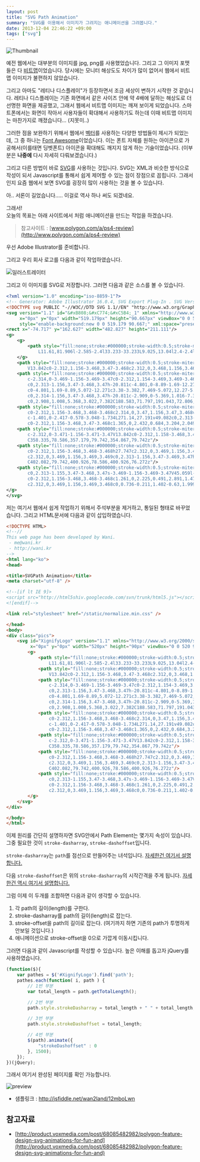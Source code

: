 ```yaml
---
layout: post
title: "SVG Path Animation"
summary: "SVG를 이용해서 이미지가 그려지는 애니메이션을 그려봅니다."
date: 2013-12-04 22:46:22 +09:00
tags: ["svg"]
---
```


![Thumbnail](/images/dev/frontend/svg-path-animation.gif)

예전 웹에서는 대부분의 이미지를 jpg, png를 사용했었습니다. 그리고 그 이미지 포맷들은 다 [비트맵](http://ko.wikipedia.org/wiki/%EB%B9%84%ED%8A%B8%EB%A7%B5)이었습니다. 당시에는 모니터 해상도도 차이가 많이 없어서 웹에서 비트맵 이미지가 불편하지 않았습니다.

그리고 아마도 "레티나 디스플레이"가 등장하면서 조금 세상이 변하기 시작한 것 같습니다. 레티나 디스플레이는 기존 화면에서 같은 사이즈 안에 약 4배에 달하는 해상도로 더 선명한 화면을 제공했고, 그래서 웹에서 비트맵 이미지는 깨져 보이게 되었습니다. 스마트폰에서는 화면이 작아서 사용자들이 확대해서 사용하기도 하는데 이때 비트맵 이미지는 마찬가지로 깨졌습니다... (지못미..)

그러한 점을 보완하기 위해서 웹에서 [벡터](http://ko.wikipedia.org/wiki/%EB%B2%A1%ED%84%B0_%EA%B7%B8%EB%9E%98%ED%94%BD%EC%8A%A4)를 사용하는 다양한 방법들이 제시가 되었는데, 그 중 하나는 [Font Awesome](http://fontawesome.io)이었습니다. 이는 폰트 자체를 원하는 아이콘으로 가공해서(이를태면 딩벳폰트) 아이콘을 확대해도 깨지지 않게 하는 기술이었습니다. (이부분은 **나중에** 다시 자세히 다뤄보겠습니다.)

그리고 다른 방법이 바로 [SVG](http://ko.wikipedia.org/wiki/SVG)를 사용하는 것입니다. SVG는 XML과 비슷한 방식으로 작성이 되서 Javascript를 통해서 쉽게 제어할 수 있는 점이 장점으로 꼽힙니다. 그래서인지 요즘 웹에서 보면 SVG를 굉장히 많이 사용하는 것을 볼 수 있습니다.

아.. 서론이 길었습니다..... 이걸로 역사 하나 써도 되겠네요.


그래서!  
오늘의 목표는 아래 사이트에서 처럼 애니메이션을 만드는 작업을 하겠습니다.

> 참고사이트 : [www.polygon.com/a/ps4-review](http://www.polygon.com/a/ps4-review)

우선 Adobe Illustrator를 준비합니다.

그리고 우리 회사 로고를 다음과 같이 작업하였습니다.

![일러스트레이터](/images/dev/frontend/svg-path-animation-logo.png)

그리고 이 이미지를 SVG로 저장합니다. 그러면 다음과 같은 소스를 볼 수 있습니다.

```xml
<?xml version="1.0" encoding="iso-8859-1"?>
<!-- Generator: Adobe Illustrator 16.0.4, SVG Export Plug-In . SVG Version: 6.00 Build 0)  -->
<!DOCTYPE svg PUBLIC "-//W3C//DTD SVG 1.1//EN" "http://www.w3.org/Graphics/SVG/1.1/DTD/svg11.dtd">
<svg version="1.1" id="&#xB808;&#xC774;&#xC5B4;_1" xmlns="http://www.w3.org/2000/svg" xmlns:xlink="http://www.w3.org/1999/xlink"
	 x="0px" y="0px" width="519.179px" height="90.667px" viewBox="0 0 519.179 90.667"
	 style="enable-background:new 0 0 519.179 90.667;" xml:space="preserve">
<rect x="-74.717" y="162.627" width="482.827" height="211.111"/>
<g>
	<g>
		<path style="fill:none;stroke:#000000;stroke-width:0.5;stroke-miterlimit:10;" d="M80.292,79.506l-2.584,2.4L44.659,48.858
			L11.61,81.906l-2.585-2.4l33.233-33.233L9.025,13.04l2.4-2.4l33.233,33.233L77.892,10.64l2.4,2.4L47.059,46.273L80.292,79.506z"/>
	</g>
	<path style="fill:none;stroke:#000000;stroke-width:0.5;stroke-miterlimit:10;" d="M129.181,79.742c-2.313,0-3.47-1.156-3.47-3.47
		V13.842c0-2.312,1.156-3.468,3.47-3.468c2.312,0,3.468,1.156,3.468,3.468v62.431C132.649,78.586,131.494,79.742,129.181,79.742z"/>
	<path style="fill:none;stroke:#000000;stroke-width:0.5;stroke-miterlimit:10;" d="M193.952,72.806h17.34V45.059h-6.935
		c-2.314,0-3.469-1.156-3.469-3.47c0-2.312,1.154-3.469,3.469-3.469h10.405c2.312,0,3.468,1.156,3.468,3.469v34.684
		c0,2.313-1.156,3.47-3.468,3.47h-20.811c-4.801,0-8.89-1.69-12.27-5.072c-3.382-3.38-5.072-7.471-5.072-12.27V27.717
		c0-4.801,1.69-8.89,5.072-12.271c3.38-3.382,7.469-5.072,12.27-5.072h20.811c2.312,0,3.468,1.156,3.468,3.468
		c0,2.314-1.156,3.47-3.468,3.47h-20.811c-2.909,0-5.369,1.016-7.384,3.047c-2.015,2.032-3.022,4.484-3.022,7.357V62.4
		c0,2.908,1.008,5.368,3.022,7.382C188.583,71.797,191.043,72.806,193.952,72.806z"/>
	<path style="fill:none;stroke:#000000;stroke-width:0.5;stroke-miterlimit:10;" d="M298.887,62.873V13.842
		c0-2.312,1.156-3.468,3.468-3.468c2.314,0,3.47,1.156,3.47,3.468v62.431c0,2.313-1.155,3.47-3.47,3.47
		c-1.401,0-2.417-0.578-3.048-1.734L271.14,27.191v49.082c0,2.313-1.154,3.47-3.467,3.47c-2.313,0-3.47-1.156-3.47-3.47V13.842
		c0-2.312,1.156-3.468,3.47-3.468c1.365,0,2.432,0.684,3.204,2.049L298.887,62.873z"/>
	<path style="fill:none;stroke:#000000;stroke-width:0.5;stroke-miterlimit:10;" d="M354.867,79.742
		c-2.312,0-3.471-1.156-3.471-3.47V13.842c0-2.312,1.158-3.468,3.471-3.468c2.312,0,3.468,1.156,3.468,3.468v62.431
		C358.335,78.586,357.179,79.742,354.867,79.742z"/>
	<path style="fill:none;stroke:#000000;stroke-width:0.5;stroke-miterlimit:10;" d="M400.926,76.272V13.842
		c0-2.312,1.156-3.468,3.468-3.468h27.747c2.312,0,3.469,1.156,3.469,3.468c0,2.314-1.156,3.47-3.469,3.47h-24.278V38.12h24.278
		c2.312,0,3.469,1.156,3.469,3.469c0,2.313-1.156,3.47-3.469,3.47h-24.278v31.214c0,2.313-1.156,3.47-3.469,3.47
		C402.082,79.742,400.926,78.586,400.926,76.272z"/>
	<path style="fill:none;stroke:#000000;stroke-width:0.5;stroke-miterlimit:10;" d="M489.975,45.059v31.214
		c0,2.313-1.155,3.47-3.468,3.47s-3.469-1.156-3.469-3.47V45.059l-20.18-29.218c-0.419-0.597-0.63-1.263-0.63-1.999
		c0-2.312,1.156-3.468,3.468-3.468c1.261,0,2.225,0.491,2.891,1.473l17.92,26.064l17.92-26.064c0.666-0.981,1.628-1.473,2.89-1.473
		c2.312,0,3.469,1.156,3.469,3.468c0,0.736-0.211,1.402-0.63,1.999L489.975,45.059z"/>
</g>
</svg>
```

저는 여기서 웹에서 쉽게 작업하기 위해서 주석부분을 제거하고, 통일된 형태로 바꾸었습니다. 그리고 HTML문서에 다음과 같이 삽입하였습니다.


```html
<!DOCTYPE HTML>
<!--//
This web page has been developed by Wani.
 - me@wani.kr
 - http://wani.kr
-->
<html lang="ko">
<head>

<title>SVGPath Animation</title>
<meta charset="utf-8" />

<!--[if lt IE 9]>
<script src="http://html5shiv.googlecode.com/svn/trunk/html5.js"></script>
<![endif]-->

<link rel="stylesheet" href="/static/normalize.min.css" />

</head>
<body>
<div class="pics">
	<svg id="XignifyLogo" version="1.1" xmlns="http://www.w3.org/2000/svg" xmlns:xlink="http://www.w3.org/1999/xlink"
		 x="0px" y="0px" width="520px" height="90px" viewBox="0 0 520 90" xml:space="preserve">
		<g>
			<path style="fill:none;stroke:#000000;stroke-width:0.5;stroke-miterlimit:10;" d="M80.292,79.506l-2.584,2.4L44.659,48.858
				L11.61,81.906l-2.585-2.4l33.233-33.233L9.025,13.04l2.4-2.4l33.233,33.233L77.892,10.64l2.4,2.4L47.059,46.273L80.292,79.506z"/>
			<path style="fill:none;stroke:#000000;stroke-width:0.5;stroke-miterlimit:10;" d="M129.181,79.742c-2.313,0-3.47-1.156-3.47-3.47
				V13.842c0-2.312,1.156-3.468,3.47-3.468c2.312,0,3.468,1.156,3.468,3.468v62.431C132.649,78.586,131.494,79.742,129.181,79.742z"/>
			<path style="fill:none;stroke:#000000;stroke-width:0.5;stroke-miterlimit:10;" d="M193.952,72.806h17.34V45.059h-6.935
				c-2.314,0-3.469-1.156-3.469-3.47c0-2.312,1.154-3.469,3.469-3.469h10.405c2.312,0,3.468,1.156,3.468,3.469v34.684
				c0,2.313-1.156,3.47-3.468,3.47h-20.811c-4.801,0-8.89-1.69-12.27-5.072c-3.382-3.38-5.072-7.471-5.072-12.27V27.717
				c0-4.801,1.69-8.89,5.072-12.271c3.38-3.382,7.469-5.072,12.27-5.072h20.811c2.312,0,3.468,1.156,3.468,3.468
				c0,2.314-1.156,3.47-3.468,3.47h-20.811c-2.909,0-5.369,1.016-7.384,3.047c-2.015,2.032-3.022,4.484-3.022,7.357V62.4
				c0,2.908,1.008,5.368,3.022,7.382C188.583,71.797,191.043,72.806,193.952,72.806z"/>
			<path style="fill:none;stroke:#000000;stroke-width:0.5;stroke-miterlimit:10;" d="M298.887,62.873V13.842
				c0-2.312,1.156-3.468,3.468-3.468c2.314,0,3.47,1.156,3.47,3.468v62.431c0,2.313-1.155,3.47-3.47,3.47
				c-1.401,0-2.417-0.578-3.048-1.734L271.14,27.191v49.082c0,2.313-1.154,3.47-3.467,3.47c-2.313,0-3.47-1.156-3.47-3.47V13.842
				c0-2.312,1.156-3.468,3.47-3.468c1.365,0,2.432,0.684,3.204,2.049L298.887,62.873z"/>
			<path style="fill:none;stroke:#000000;stroke-width:0.5;stroke-miterlimit:10;" d="M354.867,79.742
				c-2.312,0-3.471-1.156-3.471-3.47V13.842c0-2.312,1.158-3.468,3.471-3.468c2.312,0,3.468,1.156,3.468,3.468v62.431
				C358.335,78.586,357.179,79.742,354.867,79.742z"/>
			<path style="fill:none;stroke:#000000;stroke-width:0.5;stroke-miterlimit:10;" d="M400.926,76.272V13.842
				c0-2.312,1.156-3.468,3.468-3.468h27.747c2.312,0,3.469,1.156,3.469,3.468c0,2.314-1.156,3.47-3.469,3.47h-24.278V38.12h24.278
				c2.312,0,3.469,1.156,3.469,3.469c0,2.313-1.156,3.47-3.469,3.47h-24.278v31.214c0,2.313-1.156,3.47-3.469,3.47
				C402.082,79.742,400.926,78.586,400.926,76.272z"/>
			<path style="fill:none;stroke:#000000;stroke-width:0.5;stroke-miterlimit:10;" d="M489.975,45.059v31.214
				c0,2.313-1.155,3.47-3.468,3.47s-3.469-1.156-3.469-3.47V45.059l-20.18-29.218c-0.419-0.597-0.63-1.263-0.63-1.999
				c0-2.312,1.156-3.468,3.468-3.468c1.261,0,2.225,0.491,2.891,1.473l17.92,26.064l17.92-26.064c0.666-0.981,1.628-1.473,2.89-1.473
				c2.312,0,3.469,1.156,3.469,3.468c0,0.736-0.211,1.402-0.63,1.999L489.975,45.059z"/>
		</g>
	</svg>
</div>

</body>
</html>
```

이제 원리를 간단히 설명하자면 SVG안에서 Path Element는 몇가지 속성이 있습니다. 그중 필요한 것이 `stroke-dasharray`, `stroke-dashoffset`입니다.

`stroke-dasharray`는 `path`를 점선으로 만들어주는 녀석입니다.
[자세한건 여기서 설명합니다.](http://www.carto.net/svg/samples/stroking.shtml#dashArray)

다음 `stroke-dashoffset`은 위의 `stroke-dasharray`의 시작간격을 주게 됩니다. [자세한건 역시 여기서 설명합니다.](http://www.carto.net/svg/samples/stroking.shtml#dashOffset)

그럼 이제 이 두개를 조합하면 다음과 같이 생각할 수 있습니다.

1. 각 path의 길이(length)를 구한다.
2. stroke-dasharray를 path의 길이(length)로 잡는다.
3. stroke-offset을 path의 길이로 잡는다. (여기까지 하면 기존의 path가 투명하게 안보일 것입니다.)
4. 애니메이션으로 stroke-offset을 0으로 가깝게 이동시킵니다.

그러면 다음과 같이 Javascript를 작성할 수 있습니다. 높은 이해를 돕고자 jQuery를 사용하였습니다.

```javascript
(function($){
    var pathes = $('#XignifyLogo').find('path');
    pathes.each(function( i, path ) {
        // 1번 부분
        var total_length = path.getTotalLength();

        // 2번 부분
        path.style.strokeDasharray = total_length + " " + total_length;

        // 3번 부분
        path.style.strokeDashoffset = total_length;

        // 4번 부분
        $(path).animate({
            "strokeDashoffset" : 0
        }, 1500);
    });
})(jQuery);
```


그래서 여기서 완성된 페이지를 확인 가능합니다.

![preview](/images/dev/frontend/svg-path-animation-complete.gif)

- 샘플링크 : <http://jsfiddle.net/wan2land/12mboLwn>


## 참고자료

- [http://product.voxmedia.com/post/68085482982/polygon-feature-design-svg-animations-for-fun-and](http://product.voxmedia.com/post/68085482982/polygon-feature-design-svg-animations-for-fun-and)
